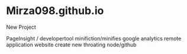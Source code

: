 # Mirza098.github.io

New Project

PageInsight / developertool
minifiction/minifies
google analytics
remote application website
create new throating
node/github
